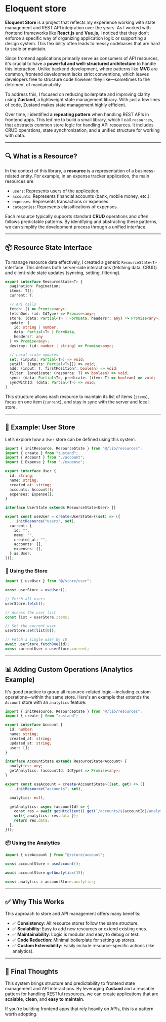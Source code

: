 # **Eloquent store**

**Eloquent Store** is a project that reflects my experience working with state management and REST API integration over the years. As I worked with frontend frameworks like **React.js** and **Vue.js**, I noticed that they don’t enforce a specific way of organizing application logic or supporting a design system. This flexibility often leads to messy codebases that are hard to scale or maintain.

Since frontend applications primarily serve as consumers of API resources, it's crucial to have a **powerful and well-structured architecture** to handle this interaction. Unlike backend development, where patterns like **MVC** are common, frontend development lacks strict conventions, which leaves developers free to structure code however they like—sometimes to the detriment of maintainability.

To address this, I focused on reducing boilerplate and improving clarity using **Zustand**, a lightweight state management library. With just a few lines of code, Zustand makes state management highly efficient.

Over time, I identified a **repeating pattern** when handling REST APIs in frontend apps. This led me to build a small library, which I call `resources`, that abstracts common store logic for handling API resources. It includes CRUD operations, state synchronization, and a unified structure for working with data.

---

## 🔍 What is a Resource?

In the context of this library, a **resource** is a representation of a business-related entity. For example, in an expense tracker application, the main resources are:

- `users`: Represents users of the application.
- `accounts`: Represents financial accounts (bank, mobile money, etc.).
- `expenses`: Represents transactions or expenses.
- `categories`: Represents classifications of expenses.

Each resource typically supports standard **CRUD** operations and often follows predictable patterns. By identifying and abstracting these patterns, we can simplify the development process through a unified interface.

---

## 📦 Resource State Interface

To manage resource data effectively, I created a generic `ResourceState<T>` interface. This defines both server-side interactions (fetching data, CRUD) and client-side state updates (syncing, setting, filtering).

```ts
export interface ResourceState<T> {
  pagination: Pagination;
  items: T[];
  current: T;

  // API calls
  fetch: () => Promise<any>;
  fetchOne: (id: IdType) => Promise<any>;
  store: (data: Partial<T> | FormData, headers?: any) => Promise<any>;
  update: (
    id: string | number,
    data: Partial<T> | FormData,
    headers?: any
  ) => Promise<any>;
  destroy: (id: number | string) => Promise<any>;

  // Local state updates
  set: (inputs: Partial<T>) => void;
  setAll: (inputs: Partial<T>[]) => void;
  add: (input: T, firstPosition?: boolean) => void;
  filter: (predicate: (resource: T) => boolean) => void;
  sync: (data: Partial<T>, predicate: (item: T) => boolean) => void;
  syncWithId: (data: Partial<T>) => void;
}
```

This structure allows each resource to maintain its list of items (`items`), focus on one item (`current`), and stay in sync with the server and local store.

---

## 👤 Example: User Store

Let’s explore how a `User` store can be defined using this system.

```ts
import { initResource, ResourceState } from "@/lib/resources";
import { create } from "zustand";
import { Account } from "./account";
import { Expense } from "./expense";

export interface User {
  id: string;
  name: string;
  created_at: string;
  accounts: Account[];
  expenses: Expense[];
}

interface UserState extends ResourceState<User> {}

export const useUser = create<UserState>((set) => ({
  ...initResource("users", set),
  current: {
    id: "",
    name: "",
    created_at: "",
    accounts: [],
    expenses: [],
  } as User,
}));
```

### 🔧 Using the Store

```ts
import { useUser } from "@/store/user";

const userStore = useUser();

// Fetch all users
userStore.fetch();

// Access the user list
const list = userStore.items;

// Set the current user
userStore.set(list[0]);

// Fetch a single user by ID
await userStore.fetchOne(id);
const currentUser = userStore.current;
```

---

## 📊 Adding Custom Operations (Analytics Example)

It's good practice to group all resource-related logic—including custom operations—within the same store. Here's an example that extends the `Account` store with an `analytics` feature:

```ts
import { initResource, ResourceState } from "@/lib/resources";
import { create } from "zustand";

export interface Account {
  id: number;
  name: string;
  created_at: string;
  updated_at: string;
  user: [];
}

interface AccountState extends ResourceState<Account> {
  analytics: any;
  getAnalytics: (accountId: IdType) => Promise<any>;
}

export const useAccount = create<AccountState>((set, get) => ({
  ...initResource("accounts", set),

  analytics: null,

  getAnalytics: async (accountId) => {
    const res = await getHttclient().get(`/accounts/${accountId}/analytics`);
    set({ analytics: res.data });
    return res.data;
  },
}));
```

### 📦 Using the Analytics

```ts
import { useAccount } from "@/store/account";

const accountStore = useAccount();

await accountStore.getAnalytics(15);

const analytics = accountStore.analytics;
```

---

## ✅ Why This Works

This approach to store and API management offers many benefits:

- ✅ **Consistency**: All resource stores follow the same structure.
- ✅ **Scalability**: Easy to add new resources or extend existing ones.
- ✅ **Maintainability**: Logic is modular and easy to debug or test.
- ✅ **Code Reduction**: Minimal boilerplate for setting up stores.
- ✅ **Custom Extensibility**: Easily include resource-specific actions (like analytics).

---

## 🚀 Final Thoughts

This system brings structure and predictability to frontend state management and API interactions. By leveraging **Zustand** and a reusable pattern for handling RESTful resources, we can create applications that are **scalable**, **clean**, and **easy to maintain**.

If you're building frontend apps that rely heavily on APIs, this is a pattern worth adopting.
